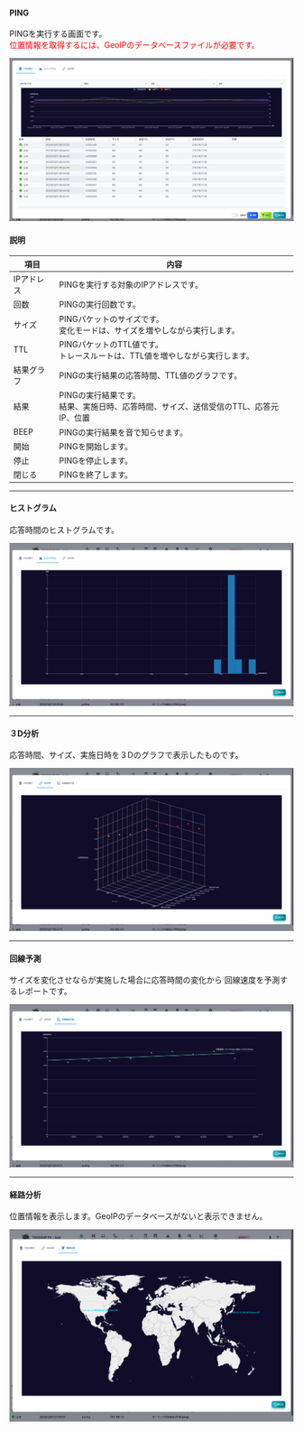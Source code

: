 #### PING

<div class="text-xl mb-2 text-left">
PINGを実行する画面です。<br>
<span style="color:red;">位置情報を取得するには、GeoIPのデータベースファイルが必要です。</span>

</div>

![PING](../../help/ja/2023-12-01_06-44-23.png)

>>>
#### 説明

<div class="text-lg">

|項目|内容|
|----|----|
|IPアドレス|PINGを実行する対象のIPアドレスです。|
|回数|PINGの実行回数です。|
|サイズ|PINGパケットのサイズです。<br>変化モードは、サイズを増やしながら実行します。|
|TTL|PINGパケットのTTL値です。<br>トレースルートは、TTL値を増やしながら実行します。|
|結果グラフ|PINGの実行結果の応答時間、TTL値のグラフです。|
|結果|PINGの実行結果です。<br>結果、実施日時、応答時間、サイズ、送信受信のTTL、応答元IP、位置|
|BEEP|PINGの実行結果を音で知らせます。|
|開始|PINGを開始します。|
|停止|PINGを停止します。|
|閉じる|PINGを終了します。|

</div>


---
#### ヒストグラム

<div class="text-xl mb-2 text-left">
応答時間のヒストグラムです。
</div>

![ヒストグラム](../../help/ja/2023-12-01_06-58-41.png)

---
#### ３D分析

<div class="text-xl mb-2 text-left">
応答時間、サイズ、実施日時を３Dのグラフで表示したものです。
</div>

![PING 3D](../../help/ja/2023-12-01_06-36-33.png)

---
#### 回線予測

<div class="text-xl mb-2 text-left">

サイズを変化させならが実施した場合に応答時間の変化から
回線速度を予測するレポートです。
</div>

![回線速度予測](../../help/ja/2023-12-01_06-36-19.png)

---
#### 経路分析

<div class="text-xl mb-2 text-left">
位置情報を表示します。GeoIPのデータベースがないと表示できません。
</div>

![経路分析](2023-12-01_07-17-17.png)
